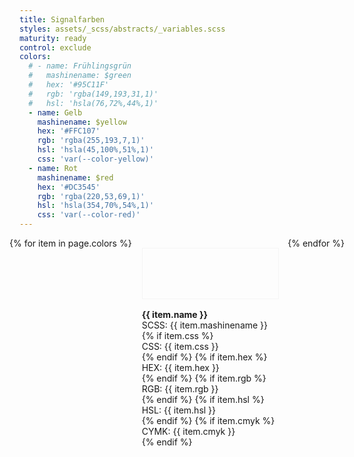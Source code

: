 ```yaml
---
title: Signalfarben
styles: assets/_scss/abstracts/_variables.scss
maturity: ready
control: exclude
colors:
  # - name: Frühlingsgrün
  #   mashinename: $green
  #   hex: '#95C11F'
  #   rgb: 'rgba(149,193,31,1)'
  #   hsl: 'hsla(76,72%,44%,1)'
  - name: Gelb
    mashinename: $yellow
    hex: '#FFC107'
    rgb: 'rgba(255,193,7,1)'
    hsl: 'hsla(45,100%,51%,1)'
    css: 'var(--color-yellow)'
  - name: Rot
    mashinename: $red
    hex: '#DC3545'
    rgb: 'rgba(220,53,69,1)'
    hsl: 'hsla(354,70%,54%,1)'
    css: 'var(--color-red)'
---
```


<style>
.set {
  display: flex;
  flex-wrap: wrap;
  margin: 0 -1rem;
  margin-top: 0;
  padding: 0;
  list-style: none;
}
li {
  flex: 1 0 25%;
  margin: 1rem;
}
.color {
  width: 100%;
  min-width: 160px;
  height: 80px;
  color: white;
  border: 1px solid whitesmoke;
  margin-bottom: 1rem;
}
p {
  margin: 0;
}
</style>
<ul class="set">
{% for item in page.colors %} 
  <li>
    <div class="color" style="background:{{ item.css }}"></div> 
    <p><strong>{{ item.name }}</strong></p>
    <p><span class="label">SCSS:</span> {{ item.mashinename }}</p>
    {% if item.css %}<p><span class="label">CSS:</span> {{ item.css }}</p>{% endif %}
    {% if item.hex %}<p><span class="label">HEX:</span> {{ item.hex }}</p>{% endif %}
    {% if item.rgb %}<p><span class="label">RGB:</span> {{ item.rgb }}</p>{% endif %}
    {% if item.hsl %}<p><span class="label">HSL:</span> {{ item.hsl }}</p>{% endif %}
    {% if item.cmyk %}<p><span class="label">CYMK:</span> {{ item.cmyk }}</p>{% endif %}
  </li>
{% endfor %}
</ul>
